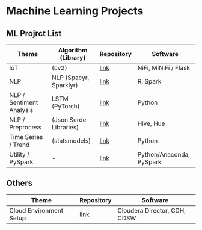 # Machine Learning Projects

## ML Projrct List

| Theme | Algorithm (Library) | Repository| Software |
| ---- | ---- | ---- | ---- |
| IoT | (cv2) | [link](https://github.com/YoshiyukiKono/FaceMonitoring.git) | NiFi, MiNiFi / Flask |
| NLP | NLP (Spacyr, Sparklyr) | [link](https://github.com/YoshiyukiKono/SocialMediaNLP.git) | R, Spark |
| NLP / Sentiment Analysis | LSTM (PyTorch) | [link](https://github.com/YoshiyukiKono/SocialMediaSentimentAnalysis.git) | Python |
| NLP / Preprocess | (Json Serde Libraries) | [link](https://github.com/YoshiyukiKono/SocialMediaDataEngineering.git.git) | Hive, Hue |
| Time Series / Trend | (statsmodels) | [link](https://github.com/YoshiyukiKono/ml_statsmodels_trend.git) | Python |
| Utility / PySpark | - | [link](https://github.com/YoshiyukiKono/conda_pyspark_py36.git) | Python/Anaconda, PySpark |

## Others

| Theme | Repository| Software |
| ---- | ---- | ---- |
| Cloud Environment Setup | [link](https://github.com/YoshiyukiKono/cloudera-demo-env.git) | Cloudera Director, CDH, CDSW |
